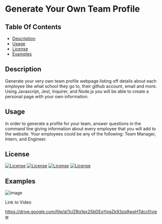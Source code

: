 # Generate Your Own Team Profile

## Table Of Contents

- [Description](#description)
- [Usage](#usage)
- [License](#license)
- [Examples](#examples)

## Description

Generate your very own team profile webpage listing off details about each employee like what school they go to, their github account, email and more. Using Javascript, Jest, Inquirer, and Node.js you will be able to create a personal page with your own information.

## Usage 

In order to generate a profile for your team, answer questions in the command line giving information about every employee that you will add to the website. Your employees could be any of the following: Team Manager, Intern, and Engineer.

## License

[![License](https://img.shields.io/badge/License-Javascript-orange.svg)](https://opensource.org/licenses/Javascript)
[![License](https://img.shields.io/badge/License-Node_js-blue.svg)](https://opensource.org/licenses/Node_js)
[![License](https://img.shields.io/badge/License-Jest-green.svg)](https://opensource.org/licenses/Jest)
[![License](https://img.shields.io/badge/License-Inquirer-red.svg)](https://opensource.org/licenses/Inquirer)

## Examples

![image](https://user-images.githubusercontent.com/100370557/179791889-287cc150-287a-4b37-a379-d2475bba4745.png)

Link to Video

https://drive.google.com/file/d/1clZRq1ex25bDEqYpgZk93zq9wsHTdccf/view


